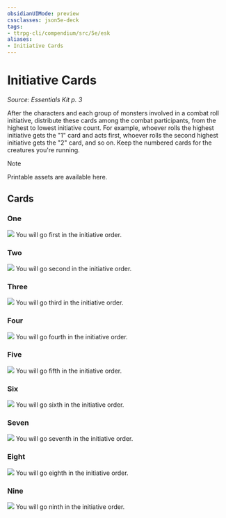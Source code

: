 ```yaml
---
obsidianUIMode: preview
cssclasses: json5e-deck
tags:
- ttrpg-cli/compendium/src/5e/esk
aliases:
- Initiative Cards
---
```

# Initiative Cards
*Source: Essentials Kit p. 3*  

After the characters and each group of monsters involved in a combat roll initiative, distribute these cards among the combat participants, from the highest to lowest initiative count. For example, whoever rolls the highest initiative gets the "1" card and acts first, whoever rolls the second highest initiative gets the "2" card, and so on. Keep the numbered cards for the creatures you're running.

> [!note]
> Printable assets are available here.

## Cards

### One
![](/3-Mechanics/CLI/Compendium/decks/img/initiative-initiative1.webp#card)
You will go first in the initiative order.

### Two
![](/3-Mechanics/CLI/Compendium/decks/img/initiative-initiative2.webp#card)
You will go second in the initiative order.

### Three
![](/3-Mechanics/CLI/Compendium/decks/img/initiative-initiative3.webp#card)
You will go third in the initiative order.

### Four
![](/3-Mechanics/CLI/Compendium/decks/img/initiative-initiative4.webp#card)
You will go fourth in the initiative order.

### Five
![](/3-Mechanics/CLI/Compendium/decks/img/initiative-initiative5.webp#card)
You will go fifth in the initiative order.

### Six
![](/3-Mechanics/CLI/Compendium/decks/img/initiative-initiative6.webp#card)
You will go sixth in the initiative order.

### Seven
![](/3-Mechanics/CLI/Compendium/decks/img/initiative-initiative7.webp#card)
You will go seventh in the initiative order.

### Eight
![](/3-Mechanics/CLI/Compendium/decks/img/initiative-initiative8.webp#card)
You will go eighth in the initiative order.

### Nine
![](/3-Mechanics/CLI/Compendium/decks/img/initiative-initiative9.webp#card)
You will go ninth in the initiative order.